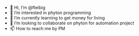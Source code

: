 - 👋 Hi, I’m @fteibig
- 👀 I’m interested in phyton programming
- 🌱 I’m currently learning to get money for living
- 💞️ I’m looking to collaborate on phyton for automation project
- 📫 How to reach me by PM

<!---
fteibig/fteibig is a ✨ special ✨ repository because its `README.md` (this file) appears on your GitHub profile.
You can click the Preview link to take a look at your changes.
--->

